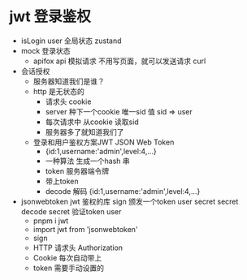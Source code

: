 # jwt 登录鉴权
- isLogin  user 全局状态 zustand
- mock 登录状态
    - apifox  api 模拟请求
    不用写页面，就可以发送请求
    curl 
- 会话授权
    - 服务器知道我们是谁？
    - http 是无状态的
        - 请求头 cookie
        - server 种下一个cookie  唯一sid 值  sid => user
        - 每次请求中  从cookie 读取sid
        - 服务器多了就知道我们了
    - 登录和用户鉴权方案JWT JSON Web Token
        - {id:1,username:'admin',level:4,...}
        - 一种算法  生成一个hash  串
        - token 服务器端令牌
        - 带上token
        - decode 解码
           {id:1,username:'admin',level:4,...}
- jsonwebtoken
    jwt 鉴权的库
    sign  颁发一个token  user  secret   secret
    decode secret 验证token  user
    - pnpm i jwt
    - import jwt from 'jsonwebtoken'
    - sign
    - HTTP 请求头  Authorization 
    - Cookie 每次自动带上
    - token 需要手动设置的